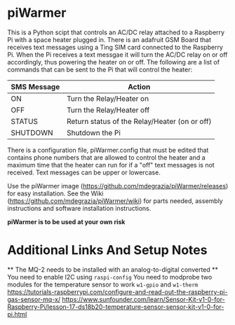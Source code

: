 # piWarmer
This is a Python scipt that controls an AC/DC relay attached to a Raspberry Pi with a space heater plugged in. There is an adafruit GSM Board that receives text messages using a Ting SIM card connected to the Raspberry Pi. When the Pi receives a text messgae it will turn the AC/DC relay on or off accordingly, thus powering the heater on or off. The following are a list of commands that can be sent to the Pi that will control the heater:

SMS Message | Action
------------ | -------------
ON | Turn the Relay/Heater on
OFF | Turn the Relay/Heater off
STATUS | Return status of the Relay/Heater (on or off)
SHUTDOWN | Shutdown the Pi


There is a configuration file, piWarmer.config that must be edited that contains phone numbers that are allowed to control the heater and a maximum time that the heater can run for if a "off" text messages is not received. Text messages can be upper or lowercase.

Use the piWarmer image (https://github.com/mdegrazia/piWarmer/releases)  for easy installation. See the Wiki (https://github.com/mdegrazia/piWarmer/wiki) for parts needed, assembly instructions and software installation instructions.

****piWarmer is to be used at your own risk****

# Additional Links And Setup Notes
** The MQ-2 needs to be installed with an analog-to-digital converted **
You need to enable I2C using `raspi-config`
You need to modprobe two modules for the temperature sensor to work `w1-gpio` and `w1-therm`
https://tutorials-raspberrypi.com/configure-and-read-out-the-raspberry-pi-gas-sensor-mq-x/
https://www.sunfounder.com/learn/Sensor-Kit-v1-0-for-Raspberry-Pi/lesson-17-ds18b20-temperature-sensor-sensor-kit-v1-0-for-pi.html
